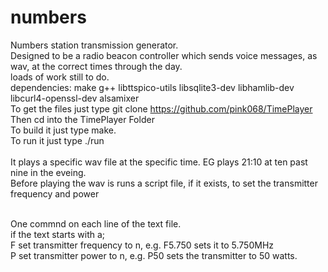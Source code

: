 # numbers<br />
Numbers station transmission generator.<br />
Designed to be a radio beacon controller which sends voice messages, as wav, at the correct times through the day.<br />
loads of work still to do.<br />
dependencies: make g++ libttspico-utils libsqlite3-dev libhamlib-dev libcurl4-openssl-dev alsamixer<br />
To get the files just type git clone https://github.com/pink068/TimePlayer<br/>
Then cd into the TimePlayer Folder<br/>
To build it just type make.<br />
To run it just type ./run<br /><br />
It plays a specific wav file at the specific time. EG plays 21:10 at ten past nine in the eveing. <br/>
Before playing the wav is runs a script file, if it exists, to set the transmitter frequency and power <br/>

<br />
One commnd on each line of the text file.<br/>
if the text starts with a;<br />
F set transmitter frequency to n, e.g.  F5.750 sets it to 5.750MHz<br />
P set transmitter power to n, e.g. P50 sets the transmitter to 50 watts.<br />

<br />

